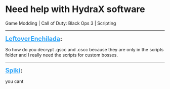 # Need help with HydraX software
Game Modding | Call of Duty: Black Ops 3 | Scripting

---
<strong style="font-size: 1.4em;"><span style="text-decoration: underline;text-decoration-color: #34a7f9;"><span style="color:#34a7f9;">LeftoverEnchilada</span></span>:</strong>

<p>So how do you decrypt .gscc and .cscc because they are only in the scripts folder and I really need the scripts for custom bosses.</p>

---
<strong style="font-size: 1.4em;"><span style="text-decoration: underline;text-decoration-color: #34a7f9;"><span style="color:#34a7f9;">Spiki</span></span>:</strong>

<p>you cant</p>
